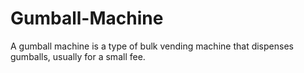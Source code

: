 # Gumball-Machine
A gumball machine is a type of bulk vending machine that dispenses gumballs, usually for a small fee.

